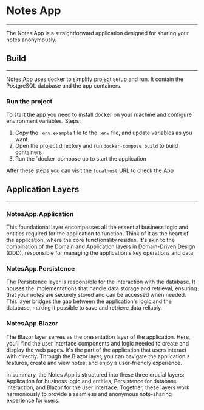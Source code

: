 # Notes App

---
The Notes App is a straightforward application designed for sharing your notes anonymously.

## Build

---
Notes App uses docker to simplify project setup and run.
It contain the PostgreSQL database and the app containers.

### Run the project
To start the app you need to install docker on your machine and configure environment variables.
Steps:
1. Copy the `.env.example` file to the `.env` file, and update variables as you want.
2. Open the project directory and run `docker-compose build` to build containers
3. Run the `docker-compose up to start the application

After these steps you can visit the `localhost` URL to check the App

## Application Layers

---
### NotesApp.Application
This foundational layer encompasses all the essential business logic and entities required for the application to function. Think of it as the heart of the application, where the core functionality resides. It's akin to the combination of the Domain and Application layers in Domain-Driven Design (DDD), responsible for managing the application's key operations and data.

### NotesApp.Persistence
The Persistence layer is responsible for the interaction with the database. It houses the implementations that handle data storage and retrieval, ensuring that your notes are securely stored and can be accessed when needed. This layer bridges the gap between the application's logic and the database, making it possible to save and retrieve data reliably.

### NotesApp.Blazor
The Blazor layer serves as the presentation layer of the application. Here, you'll find the user interface components and logic needed to create and display the web pages. It's the part of the application that users interact with directly. Through the Blazor layer, you can navigate the application's features, create and view notes, and enjoy a user-friendly experience.

In summary, the Notes App is structured into these three crucial layers: Application for business logic and entities, Persistence for database interaction, and Blazor for the user interface. Together, these layers work harmoniously to provide a seamless and anonymous note-sharing experience for users.
